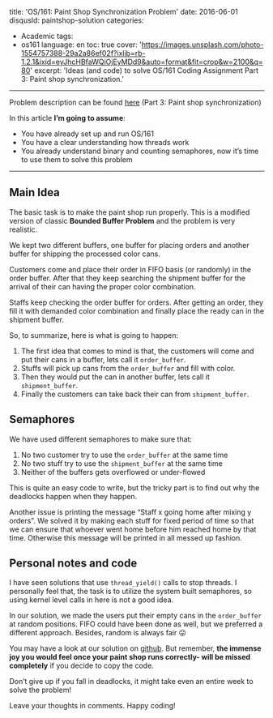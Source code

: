 title: 'OS/161: Paint Shop Synchronization Problem'
date: 2016-06-01
disqusId: paintshop-solution
categories:
- Academic
tags:
- os161
language: en
toc: true
cover: 'https://images.unsplash.com/photo-1554757388-29a2a86ef02f?ixlib=rb-1.2.1&ixid=eyJhcHBfaWQiOjEyMDd9&auto=format&fit=crop&w=2100&q=80'
excerpt: 'Ideas (and code) to solve OS/161 Coding Assignment Part 3: Paint shop synchronization.'
---

Problem description can be found [here](https://cgi.cse.unsw.edu.au/~cs3231/14s1/assignments/asst1/) (Part 3: Paint shop synchronization)


In this article **I’m going to assume**:
- You have already set up and run OS/161
- You have a clear understanding how threads work
- You already understand binary and counting semaphores, now it’s time to use them to solve this problem

---

## Main Idea

The basic task is to make the paint shop run properly.
This is a modified version of classic **Bounded Buffer Problem** and the problem is very realistic.

We kept two different buffers, one buffer for placing orders and another buffer for shipping the processed color cans.

Customers come and place their order in FIFO basis (or randomly) in the order buffer. After that they keep searching the shipment buffer for the arrival of their can having the proper color combination.

Staffs keep checking the order buffer for orders. After getting an order, they fill it with demanded color combination and finally place the ready can in the shipment buffer.


So, to summarize, here is what is going to happen:

1. The first idea that comes to mind is that, the customers will come and put their cans in a buffer, lets call it `order_buffer`.
2. Stuffs will pick up cans from the `order_buffer` and fill with color.
3. Then they would put the can in another buffer, lets call it `shipment_buffer`.
4. Finally the customers can take back their can from `shipment_buffer`.


## Semaphores

We have used different semaphores to make sure that:

1. No two customer try to use the `order_buffer` at the same time
2. No two stuff try to use the `shipment_buffer` at the same time
3. Neither of the buffers gets overflowed or under-flowed


This is quite an easy code to write, but the tricky part is to find out why the deadlocks happen when they happen.

Another issue is printing the message “Staff x going home after mixing y orders”. We solved it by making each stuff for fixed period of time so that we can ensure that whoever went home before him reached home by that time. Otherwise this message will be printed in all messed up fashion.


## Personal notes and code

I have seen solutions that use `thread_yield()` calls to stop threads. I personally feel that, the task is to utilize the system built semaphores, so using kernel level calls in here is not a good idea.

In our solution, we made the users put their empty cans in the `order_buffer` at random positions. FIFO could have been done as well, but we preferred a different approach. Besides, random is always fair 😛


You may have a look at our solution on [github](https://github.com/mehamasum/OS161-paint-shop). But remember, **the immense joy you would feel once your paint shop runs correctly- will be missed completely** if you decide to copy the code.


Don’t give up if you fall in deadlocks, it might take even an entire week to solve the problem!  


Leave your thoughts in comments. Happy coding!
